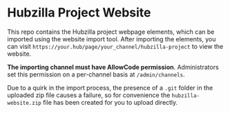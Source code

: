 # Hubzilla Project Website

This repo contains the Hubzilla project webpage elements, which can be imported using the website import tool. After importing the elements, you can visit `https://your.hub/page/your_channel/hubzilla-project` to view the website. 

**The importing channel must have AllowCode permission**. Administrators set this permission on a per-channel basis at `/admin/channels`.

Due to a quirk in the import process, the presence of a `.git` folder in the uploaded zip file causes a failure, so for convenience the `hubzilla-website.zip` file has been created for you to upload directly.